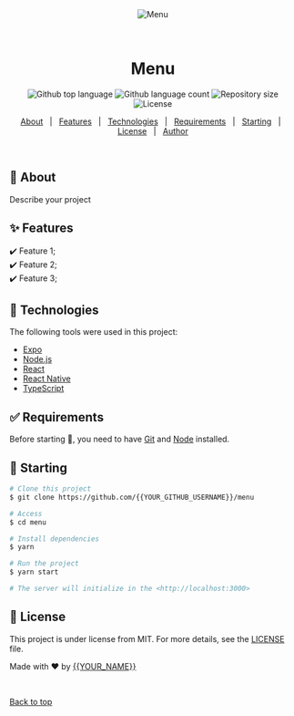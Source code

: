 <div align="center" id="top"> 
  <img src="./.github/app.gif" alt="Menu" />

  &#xa0;

  <!-- <a href="https://menu.netlify.app">Demo</a> -->
</div>

<h1 align="center">Menu</h1>

<p align="center">
  <img alt="Github top language" src="https://img.shields.io/github/languages/top/{{YOUR_GITHUB_USERNAME}}/menu?color=56BEB8">

  <img alt="Github language count" src="https://img.shields.io/github/languages/count/{{YOUR_GITHUB_USERNAME}}/menu?color=56BEB8">

  <img alt="Repository size" src="https://img.shields.io/github/repo-size/{{YOUR_GITHUB_USERNAME}}/menu?color=56BEB8">

  <img alt="License" src="https://img.shields.io/github/license/{{YOUR_GITHUB_USERNAME}}/menu?color=56BEB8">

  <!-- <img alt="Github issues" src="https://img.shields.io/github/issues/{{YOUR_GITHUB_USERNAME}}/menu?color=56BEB8" /> -->

  <!-- <img alt="Github forks" src="https://img.shields.io/github/forks/{{YOUR_GITHUB_USERNAME}}/menu?color=56BEB8" /> -->

  <!-- <img alt="Github stars" src="https://img.shields.io/github/stars/{{YOUR_GITHUB_USERNAME}}/menu?color=56BEB8" /> -->
</p>

<!-- Status -->

<!-- <h4 align="center"> 
	🚧  Menu 🚀 Under construction...  🚧
</h4> 

<hr> -->

<p align="center">
  <a href="#dart-about">About</a> &#xa0; | &#xa0; 
  <a href="#sparkles-features">Features</a> &#xa0; | &#xa0;
  <a href="#rocket-technologies">Technologies</a> &#xa0; | &#xa0;
  <a href="#white_check_mark-requirements">Requirements</a> &#xa0; | &#xa0;
  <a href="#checkered_flag-starting">Starting</a> &#xa0; | &#xa0;
  <a href="#memo-license">License</a> &#xa0; | &#xa0;
  <a href="https://github.com/{{YOUR_GITHUB_USERNAME}}" target="_blank">Author</a>
</p>

<br>

## :dart: About ##

Describe your project

## :sparkles: Features ##

:heavy_check_mark: Feature 1;\
:heavy_check_mark: Feature 2;\
:heavy_check_mark: Feature 3;

## :rocket: Technologies ##

The following tools were used in this project:

- [Expo](https://expo.io/)
- [Node.js](https://nodejs.org/en/)
- [React](https://pt-br.reactjs.org/)
- [React Native](https://reactnative.dev/)
- [TypeScript](https://www.typescriptlang.org/)

## :white_check_mark: Requirements ##

Before starting :checkered_flag:, you need to have [Git](https://git-scm.com) and [Node](https://nodejs.org/en/) installed.

## :checkered_flag: Starting ##

```bash
# Clone this project
$ git clone https://github.com/{{YOUR_GITHUB_USERNAME}}/menu

# Access
$ cd menu

# Install dependencies
$ yarn

# Run the project
$ yarn start

# The server will initialize in the <http://localhost:3000>
```

## :memo: License ##

This project is under license from MIT. For more details, see the [LICENSE](LICENSE.md) file.


Made with :heart: by <a href="https://github.com/{{YOUR_GITHUB_USERNAME}}" target="_blank">{{YOUR_NAME}}</a>

&#xa0;

<a href="#top">Back to top</a>
